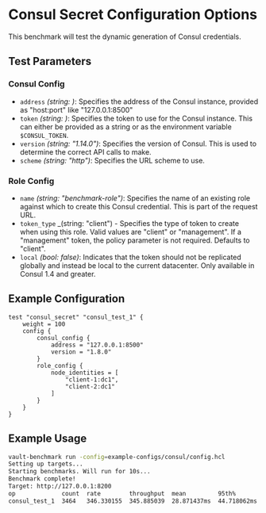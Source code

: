 # Consul Secret Configuration Options

This benchmark will test the dynamic generation of Consul credentials.

## Test Parameters

### Consul Config

- `address` _(string: <required>)_: Specifies the address of the Consul instance, provided as "host:port" like "127.0.0.1:8500"
- `token` _(string: <required>)_: Specifies the token to use for the Consul instance. This can either be provided as a string or as the environment variable `$CONSUL_TOKEN`.
- `version` _(string: "1.14.0")_: Specifies the version of Consul. This is used to determine the correct API calls to make.
- `scheme` _(string: "http")_: Specifies the URL scheme to use.

### Role Config

- `name` _(string: "benchmark-role")_: Specifies the name of an existing role against which to create this Consul credential. This is part of the request URL.
- `token_type` _(string: "client") - Specifies the type of token to create when using this role. Valid values are "client" or "management". If a "management" token, the policy parameter is not required. Defaults to "client".
- `local` _(bool: false)_: Indicates that the token should not be replicated globally and instead be local to the current datacenter. Only available in Consul 1.4 and greater.

## Example Configuration

```hcl
test "consul_secret" "consul_test_1" {
    weight = 100
    config {
        consul_config {
            address = "127.0.0.1:8500"
            version = "1.8.0"
        }
        role_config {
            node_identities = [
                "client-1:dc1",
                "client-2:dc1"
            ]
        }
    }
}
```

## Example Usage

```bash
vault-benchmark run -config=example-configs/consul/config.hcl
Setting up targets...
Starting benchmarks. Will run for 10s...
Benchmark complete!
Target: http://127.0.0.1:8200
op             count  rate        throughput  mean         95th%        99th%        successRatio
consul_test_1  3464   346.330155  345.885039  28.871437ms  44.718062ms  53.077136ms  100.00%
```

